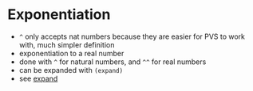 Exponentiation
==============
- `^` only accepts nat numbers because they are easier for PVS to work with, much simpler definition
- exponentiation to a real number
- done with `^` for natural numbers, and `^^` for real numbers
- can be expanded with `(expand)` 
- see [expand](../pages/expand.md)
